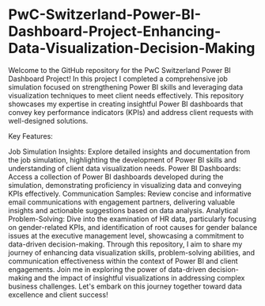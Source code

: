 # PwC-Switzerland-Power-BI-Dashboard-Project-Enhancing-Data-Visualization-Decision-Making
Welcome to the GitHub repository for the PwC Switzerland Power BI Dashboard Project! In this project I completed a comprehensive job simulation focused on strengthening Power BI skills and leveraging data visualization techniques to meet client needs effectively. This repository showcases my expertise in creating insightful Power BI dashboards that convey key performance indicators (KPIs) and address client requests with well-designed solutions.

Key Features:

Job Simulation Insights: Explore detailed insights and documentation from the job simulation, highlighting the development of Power BI skills and understanding of client data visualization needs.
Power BI Dashboards: Access a collection of Power BI dashboards developed during the simulation, demonstrating proficiency in visualizing data and conveying KPIs effectively.
Communication Samples: Review concise and informative email communications with engagement partners, delivering valuable insights and actionable suggestions based on data analysis.
Analytical Problem-Solving: Dive into the examination of HR data, particularly focusing on gender-related KPIs, and identification of root causes for gender balance issues at the executive management level, showcasing a commitment to data-driven decision-making.
Through this repository, I aim to share my journey of enhancing data visualization skills, problem-solving abilities, and communication effectiveness within the context of Power BI and client engagements. Join me in exploring the power of data-driven decision-making and the impact of insightful visualizations in addressing complex business challenges. Let's embark on this journey together toward data excellence and client success!
